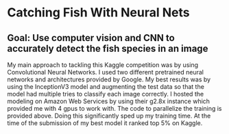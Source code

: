 # Catching Fish With Neural Nets
## Goal: Use computer vision and CNN to accurately detect the fish species in an image

My main approach to tackling this Kaggle competition was by using Convolutional Neural Networks. I used two different pretrained neural networks and architectures provided by Google. My best results was by using the InceptionV3 model and augmenting the test data so that the model had multiple tries to classify each image correctly. I hosted the modeling on Amazon Web Services by using their g2.8x instance which provided me with 4 gpus to work with. The code to parallelize the training is provided above. Doing this significantly sped up my training time. At the time of the submission of my best model it ranked top 5% on Kaggle.
